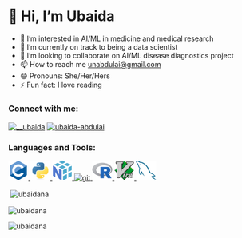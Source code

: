 <h1 alighn="center">👋 Hi, I’m Ubaida</h1>

- 👀 I’m interested in AI/ML in medicine and medical research
- 🌱 I’m currently on track to being a data scientist
- 💞️ I’m looking to collaborate on AI/ML disease diagnostics project
- 📫 How to reach me unabdulai@gmail.com
- 😄 Pronouns: She/Her/Hers
- ⚡ Fun fact: I love reading
<h3 align="left">Connect with me:</h3>
<p align="left">
<a href="https://twitter.com/__ubaida" target="blank"><img align="center" src="https://raw.githubusercontent.com/rahuldkjain/github-profile-readme-generator/master/src/images/icons/Social/twitter.svg" alt="__ubaida" height="30" width="40" /></a>
<a href="https://linkedin.com/in/ubaida-abdulai" target="blank"><img align="center" src="https://raw.githubusercontent.com/rahuldkjain/github-profile-readme-generator/master/src/images/icons/Social/linked-in-alt.svg" alt="ubaida-abdulai" height="30" width="40" /></a>
</p>

<h3 align="left">Languages and Tools:</h3>
<p align="left"> 
<a href="#" target="_blank" rel="noreferrer"> <img src="https://raw.githubusercontent.com/devicons/devicon/master/icons/c/c-original.svg" alt="c" width="40" height="40"/> </a> 
<a href="#" target="_blank" rel="noreferrer"> <img src="https://raw.githubusercontent.com/devicons/devicon/master/icons/python/python-original.svg" alt="c" width="40" height="40"/> </a> 
<a href="#" target="_blank" rel="noreferrer"> <img src="https://raw.githubusercontent.com/devicons/devicon/master/icons/numpy/numpy-original.svg" alt="c" width="40" height="40"/> </a> 
<a href="#" target="_blank" rel="noreferrer"> <img src="https://www.vectorlogo.zone/logos/git-scm/git-scm-icon.svg" alt="git" width="40" height="40"/> </a> 
<a href="#" target="_blank" rel="noreferrer"> <img src="https://raw.githubusercontent.com/devicons/devicon/master/icons/r/r-original.svg" alt="r" width="40" height="40"/> </a>
<a href="#" target="_blank" rel="noreferrer"> <img src="https://raw.githubusercontent.com/devicons/devicon/master/icons/vim/vim-original.svg" alt="vim" width="40" height="40"/> </a>
<a href="#" target="_blank" rel="noreferrer"> <img src="https://raw.githubusercontent.com/devicons/devicon/master/icons/mysql/mysql-original.svg" alt="vim" width="40" height="40"/> </a>

<p>&nbsp;<img align="center" src="https://github-readme-stats.vercel.app/api?username=ubaidana&show_icons=true&locale=en" alt="ubaidana" /></p>

<p><img align="center" src="https://github-readme-streak-stats.herokuapp.com/?user=ubaidana&" alt="ubaidana" /></p>

<p><img align="left" src="https://github-readme-stats.vercel.app/api/top-langs?username=ubaidana&show_icons=true&locale=en&layout=compact" alt="ubaidana" /></p>

